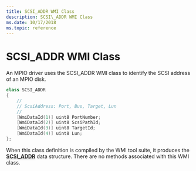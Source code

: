 ```yaml
---
title: SCSI_ADDR WMI Class
description: SCSI\_ADDR WMI Class
ms.date: 10/17/2018
ms.topic: reference
---
```


# SCSI\_ADDR WMI Class


An MPIO driver uses the SCSI\_ADDR WMI class to identify the SCSI address of an MPIO disk.

```cpp
class SCSI_ADDR
{
    //
    // ScsiAddress: Port, Bus, Target, Lun
    //
    [WmiDataId(1)] uint8 PortNumber;
    [WmiDataId(2)] uint8 ScsiPathId;
    [WmiDataId(3)] uint8 TargetId;
    [WmiDataId(4)] uint8 Lun;
};
```

When this class definition is compiled by the WMI tool suite, it produces the [**SCSI\_ADDR**](/windows-hardware/drivers/ddi/mpiowmi/ns-mpiowmi-_scsi_addr) data structure. There are no methods associated with this WMI class.

 

